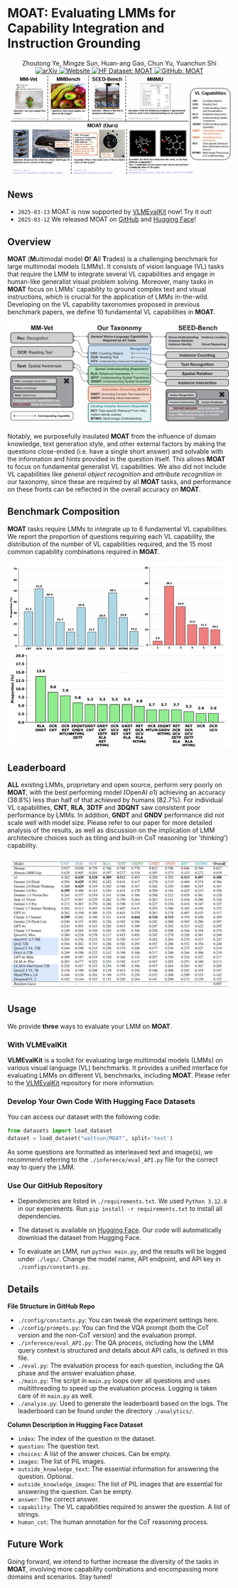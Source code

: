 <h1>MOAT: Evaluating LMMs for Capability Integration and Instruction Grounding</h1>

<div align="center">
    Zhoutong Ye, Mingze Sun, Huan-ang Gao, Chun Yu, Yuanchun Shi
</div>

<div align="center">
<a href="https://arxiv.org/abs/2503.09348" target="_blank">
    <img alt="arXiv" src="https://img.shields.io/badge/arXiv-MOAT-red?logo=arxiv" height="20" />
</a>
<a href="https://cambrian-yzt.github.io/MOAT/" target="_blank">
    <img alt="Website" src="https://img.shields.io/badge/🌎_Website-MOAT-blue.svg" height="20" />
</a>
<a href="https://huggingface.co/datasets/waltsun/MOAT" target="_blank">
    <img alt="HF Dataset: MOAT" src="https://img.shields.io/badge/%F0%9F%A4%97%20_HuggingFace-MOAT-yellow" height="20" />
</a>
<a href="https://github.com/Cambrian-yzt/MOAT" target="_blank">
    <img alt="GitHub: MOAT" src="https://img.shields.io/badge/GitHub-MOAT-yellow?logo=github" height="20" />
</a>
</div>

<img src=".\figures\fig1.png" alt="fig1" style="zoom:100%;" />

## News

- `2025-03-13` MOAT is now supported by [VLMEvalKit](https://github.com/open-compass/VLMEvalKit) now! Try it out!
- `2025-03-12` We released MOAT on [GitHub](https://github.com/Cambrian-yzt/MOAT) and [Hugging Face](https://huggingface.co/datasets/waltsun/MOAT)!

## Overview

**MOAT** (**M**ultimodal model **O**f **A**ll **T**rades) is a challenging benchmark for large multimodal models (LMMs). It consists of vision language (VL) tasks that require the LMM to integrate several VL capabilities and engage in human-like generalist visual problem solving. Moreover, many tasks in **MOAT** focus on LMMs' capability to ground complex text and visual instructions, which is crucial for the application of LMMs in-the-wild. Developing on the VL capability taxonomies proposed in previous benchmark papers, we define 10 fundamental VL capabilities in **MOAT**. 

<img src=".\figures\fig2.png" alt="fig2" style="zoom:100%;" />

Notably, we purposefully insulated **MOAT** from the influence of domain knowledge, text generation style, and other external factors by making the questions close-ended (i.e. have a single short answer) and solvable with the information and hints provided in the question itself. This allows **MOAT** to focus on fundamental generalist VL capabilities. We also did not include VL capabilities like *general object recognition* and *attribute recognition* in our taxonomy, since these are required by all **MOAT** tasks, and performance on these fronts can be reflected in the overall accuracy on **MOAT**.

## Benchmark Composition

**MOAT** tasks require LMMs to integrate up to 6 fundamental VL capabilities. We report the proportion of questions requiring each VL capability, the distribution of the number of VL capabilities required, and the 15 most common capability combinations required in **MOAT**.

<img src=".\figures\fig3.png" alt="fig3b" style="zoom:100%;" />



## Leaderboard

**ALL** existing LMMs, proprietary and open source, perform very poorly on **MOAT**, with the best performing model (OpenAI o1) achieving an accuracy (38.8%) less than half of that achieved by humans (82.7%). For individual VL capabilities, **CNT**, **RLA**, **3DTF** and **3DQNT** saw consistent poor performance by LMMs. In addition, **GNDT** and **GNDV** performance did not scale well with model size. Please refer to our paper for more detailed analysis of the results, as well as discussion on the implication of LMM architecture choices such as tiling and built-in CoT reasoning (or '*thinking*') capability.

<img src=".\figures\fig4.png" alt="fig4" style="zoom:100%;" />

## Usage

We provide **three** ways to evaluate your LMM on **MOAT**.

### With VLMEvalKit

**VLMEvalKit** is a toolkit for evaluating large multimodal models (LMMs) on various visual language (VL) benchmarks. It provides a unified interface for evaluating LMMs on different VL benchmarks, including **MOAT**. Please refer to the [VLMEvalKit](https://github.com/open-compass/VLMEvalKit) repository for more information.

### Develop Your Own Code With Hugging Face Datasets

You can access our dataset with the following code:

```python
from datasets import load_dataset
dataset = load_dataset("waltsun/MOAT", split='test')
```

As some questions are formatted as interleaved text and image(s), we recommend referring to the `./inference/eval_API.py` file for the correct way to query the LMM.

### Use Our GitHub Repository

* Dependencies are listed in `./requirements.txt`. We used `Python 3.12.8` in our experiments. Run `pip install -r requirements.txt` to install all dependencies. 

* The dataset is available on [Hugging Face](https://huggingface.co/datasets/waltsun/MOAT). Our code will automatically download the dataset from Hugging Face.

* To evaluate an LMM, run `python main.py`, and the results will be logged under `./logs/`. Change the model name, API endpoint, and API key in `./configs/constants.py`.

## Details

**File Structure in GitHub Repo**

* `./config/constants.py`: You can tweak the experiment settings here.
* `./config/prompts.py`: You can find the VQA prompt (both the CoT version and the non-CoT version) and the evaluation prompt.
* `./inference/eval_API.py`: The QA process, including how the LMM query context is structured and details about API calls, is defined in this file.
* `./eval.py`: The evaluation process for each question, including the QA phase and the answer evaluation phase.
* `./main.py`: The script in `main.py` loops over all questions and uses multithreading to speed up the evaluation process. Logging is taken care of in `main.py` as well.
* `./analyze.py`: Used to generate the leaderboard based on the logs. The leaderboard can be found under the directory `./analytics/`.

**Column Description in Hugging Face Dataset**

- `index`: The index of the question in the dataset.
- `question`: The question text.
- `choices`: A list of the answer choices. Can be empty.
- `images`: The list of PIL images.
- `outside_knowledge_text`: The essential information for answering the question. Optional.
- `outside_knowledge_images`: The list of PIL images that are essential for answering the question. Can be empty.
- `answer`: The correct answer.
- `capability`: The VL capabilities required to answer the question. A list of strings.
- `human_cot`: The human annotation for the CoT reasoning process.

## Future Work

Going forward, we intend to further increase the diversity of the tasks in **MOAT**, involving more capability combinations and encompassing more domains and scenarios. Stay tuned!
